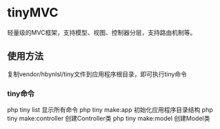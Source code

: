 # tinyMVC
轻量级的MVC框架，支持模型、视图、控制器分层，支持路由机制等。
## 使用方法
复制vendor/hbynlsl/tiny文件到应用程序根目录，即可执行tiny命令
### tiny命令
php tiny list   显示所有命令
php tiny make:app   初始化应用程序目录结构
php tiny make:controller    创建Controller类
php tiny make:model 创建Model类